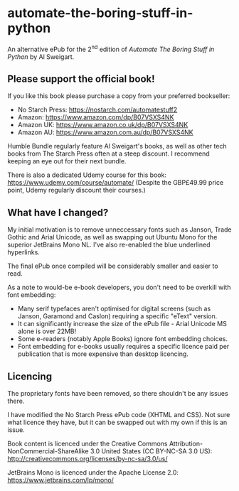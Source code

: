 # automate-the-boring-stuff-in-python

An alternative ePub for the 2<sup>nd</sup> edition of *Automate The Boring Stuff in Python* by Al Sweigart.

## Please support the official book!

If you like this book please purchase a copy from your preferred bookseller:

* No Starch Press: https://nostarch.com/automatestuff2
* Amazon: https://www.amazon.com/dp/B07VSXS4NK
* Amazon UK: https://www.amazon.co.uk/dp/B07VSXS4NK
* Amazon AU: https://www.amazon.com.au/dp/B07VSXS4NK

Humble Bundle regularly feature Al Sweigart's books, as well as other tech books from The Starch Press often at a steep discount. I recommend keeping an eye out for their next bundle.

There is also a dedicated Udemy course for this book: https://www.udemy.com/course/automate/
(Despite the GBP£49.99 price point, Udemy regularly discount their courses.)

## What have I changed?

My initial motivation is to remove unneccessary fonts such as Janson, Trade Gothic and Arial Unicode, as well as swapping out Ubuntu Mono for the superior JetBrains Mono NL. I've also re-enabled the blue underlined hyperlinks.

The final ePub once compiled will be considerably smaller and easier to read.

As a note to would-be e-book developers, you don't need to be overkill with font embedding:

* Many serif typefaces aren't optimised for digital screens (such as Janson, Garamond and Caslon) requiring a specific "eText" version.
* It can significantly increase the size of the ePub file - Arial Unicode MS alone is over 22MB!
* Some e-readers (notably Apple Books) ignore font embedding choices.
* Font embedding for e-books usually requires a specific licence paid per publication that is more expensive than desktop licencing.

## Licencing

The proprietary fonts have been removed, so there shouldn't be any issues there.

I have modified the No Starch Press ePub code (XHTML and CSS). Not sure what licence they have, but it can be swapped out with my own if this is an issue.

Book content is licenced under the Creative Commons Attribution-NonCommercial-ShareAlike 3.0 United States (CC BY-NC-SA 3.0 US): http://creativecommons.org/licenses/by-nc-sa/3.0/us/ 

JetBrains Mono is licenced under the Apache License 2.0: https://www.jetbrains.com/lp/mono/